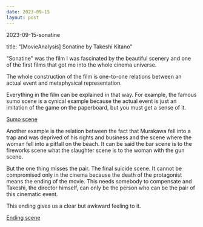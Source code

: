 ```yaml
---
date: 2023-09-15
layout: post
---
```


2023-09-15-sonatine

title: "[MovieAnalysis] Sonatine by Takeshi Kitano"

"Sonatine" was the film I was fascinated by the beautiful scenery and one of the first films that got me into the whole cinema universe.

The whole construction of the film is one-to-one relations between an actual event and metaphysical representation.

Everything in the film can be explained in that way.
For example, the famous sumo scene is a cynical example because the actual event is just an imitation of the game on the paperboard, but you must get a sense of it. 

[Sumo scene](https://www.youtube.com/watch?v=9JTtx07oveY)

Another example is the relation between the fact that Murakawa fell into a trap and was deprived of his rights and business and the scene where the woman fell into a pitfall on the beach.
It can be said the bar scene is to the fireworks scene what the slaughter scene is to the woman with the gun scene.

But the one thing misses the pair. The final suicide scene. It cannot be compromised only in the cinema because the death of the protagonist means the ending of the movie.
This needs somebody to compensate and Takeshi, the director himself, can only be the person who can be the pair of this cinematic event.

This ending gives us a clear but awkward feeling to it.

[Ending scene](https://www.youtube.com/watch?v=j6LCTDDYPzY&t=185s)

